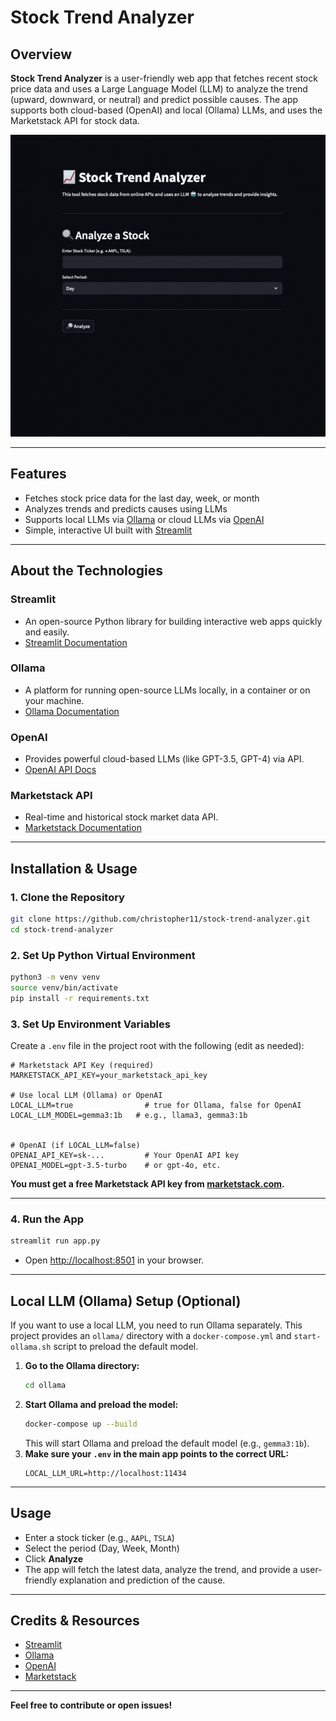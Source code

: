 # Stock Trend Analyzer

## Overview

**Stock Trend Analyzer** is a user-friendly web app that fetches recent stock price data and uses a Large Language Model (LLM) to analyze the trend (upward, downward, or neutral) and predict possible causes. The app supports both cloud-based (OpenAI) and local (Ollama) LLMs, and uses the Marketstack API for stock data.


![Demo GIF Placeholder](demo.gif)

---

## Features
- Fetches stock price data for the last day, week, or month
- Analyzes trends and predicts causes using LLMs
- Supports local LLMs via [Ollama](https://ollama.com/) or cloud LLMs via [OpenAI](https://platform.openai.com/)
- Simple, interactive UI built with [Streamlit](https://streamlit.io/)

---

## About the Technologies

### Streamlit
- An open-source Python library for building interactive web apps quickly and easily.
- [Streamlit Documentation](https://docs.streamlit.io/)

### Ollama
- A platform for running open-source LLMs locally, in a container or on your machine.
- [Ollama Documentation](https://github.com/ollama/ollama)

### OpenAI
- Provides powerful cloud-based LLMs (like GPT-3.5, GPT-4) via API.
- [OpenAI API Docs](https://platform.openai.com/docs/)

### Marketstack API
- Real-time and historical stock market data API.
- [Marketstack Documentation](https://marketstack.com/documentation)

---

## Installation & Usage

### 1. **Clone the Repository**
```sh
git clone https://github.com/christopher11/stock-trend-analyzer.git
cd stock-trend-analyzer
```

### 2. **Set Up Python Virtual Environment**
```sh
python3 -m venv venv
source venv/bin/activate
pip install -r requirements.txt
```

### 3. **Set Up Environment Variables**
Create a `.env` file in the project root with the following (edit as needed):

```
# Marketstack API Key (required)
MARKETSTACK_API_KEY=your_marketstack_api_key

# Use local LLM (Ollama) or OpenAI
LOCAL_LLM=true                # true for Ollama, false for OpenAI
LOCAL_LLM_MODEL=gemma3:1b   # e.g., llama3, gemma3:1b


# OpenAI (if LOCAL_LLM=false)
OPENAI_API_KEY=sk-...         # Your OpenAI API key
OPENAI_MODEL=gpt-3.5-turbo    # or gpt-4o, etc.
```

**You must get a free Marketstack API key from [marketstack.com](https://marketstack.com/).**

---

### 4. **Run the App**
```sh
streamlit run app.py
```
- Open [http://localhost:8501](http://localhost:8501) in your browser.

---

## Local LLM (Ollama) Setup (Optional)
If you want to use a local LLM, you need to run Ollama separately. This project provides an `ollama/` directory with a `docker-compose.yml` and `start-ollama.sh` script to preload the default model.

1. **Go to the Ollama directory:**
   ```sh
   cd ollama
   ```
2. **Start Ollama and preload the model:**
   ```sh
   docker-compose up --build
   ```
   This will start Ollama and preload the default model (e.g., `gemma3:1b`).
3. **Make sure your `.env` in the main app points to the correct URL:**
   ```
   LOCAL_LLM_URL=http://localhost:11434
   ```

---

## Usage
- Enter a stock ticker (e.g., `AAPL`, `TSLA`)
- Select the period (Day, Week, Month)
- Click **Analyze**
- The app will fetch the latest data, analyze the trend, and provide a user-friendly explanation and prediction of the cause.

---

## Credits & Resources
- [Streamlit](https://streamlit.io/)
- [Ollama](https://ollama.com/)
- [OpenAI](https://platform.openai.com/)
- [Marketstack](https://marketstack.com/)

---

**Feel free to contribute or open issues!** 

